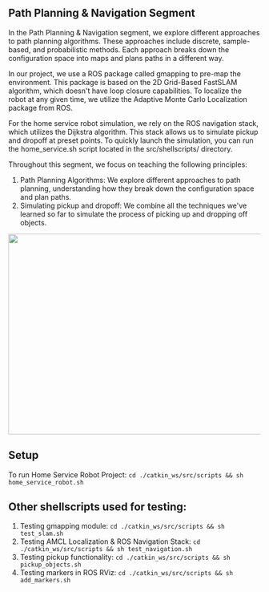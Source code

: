 ## Path Planning & Navigation Segment

In the Path Planning & Navigation segment, we explore different approaches to path planning algorithms. 
These approaches include discrete, sample-based, and probabilistic methods. Each approach breaks down 
the configuration space into maps and plans paths in a different way.

In our project, we use a ROS package called gmapping to pre-map the environment. This package is based 
on the 2D Grid-Based FastSLAM algorithm, which doesn't have loop closure capabilities. To localize the 
robot at any given time, we utilize the Adaptive Monte Carlo Localization package from ROS.

For the home service robot simulation, we rely on the ROS navigation stack, which utilizes the Dijkstra 
algorithm. This stack allows us to simulate pickup and dropoff at preset points. To quickly launch the 
simulation, you can run the home_service.sh script located in the src/shellscripts/ directory.

Throughout this segment, we focus on teaching the following principles:

1. Path Planning Algorithms: We explore different approaches to path planning, understanding how they break 
down the configuration space and plan paths.
2. Simulating pickup and dropoff: We combine all the techniques we've learned so far to simulate the process 
of picking up and dropping off objects.

<img src="0-Media/5-Home_service_robot_program_running.gif" width="900" height="400" />

## Setup
To run Home Service Robot Project:                      `cd ./catkin_ws/src/scripts && sh home_service_robot.sh`<br/>

## Other shellscripts used for testing:
1. Testing gmapping module:                             `cd ./catkin_ws/src/scripts && sh test_slam.sh`
2. Testing AMCL Localization & ROS Navigation Stack:    `cd ./catkin_ws/src/scripts && sh test_navigation.sh`
3. Testing pickup functionality:                        `cd ./catkin_ws/src/scripts && sh pickup_objects.sh`
4. Testing markers in ROS RViz:                         `cd ./catkin_ws/src/scripts && sh add_markers.sh`